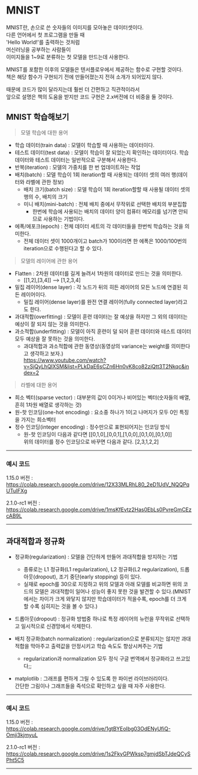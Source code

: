 # MNIST

MNIST란, 손으로 쓴 숫자들의 이미지를 모아놓은 데이터셋이다.\
다른 언어에서 첫 프로그램을 만들 때\
'Hello World!'를 출력하는 것처럼\
머신러닝을 공부하는 사람들이\
이미지들을 1~9로 분류하는 첫 모델을 만드는데 사용한다.

MNIST를 포함한 이후의 모델들은 텐서플로우에서 제공하는 함수로 구현할 것이다.\
책은 해당 함수가 구현되기 전에 만들어졌는지 전혀 소개가 되어있지 않다.

때문에 코드가 많이 달라지는데 훨씬 더 간편하고 직관적이라서\
앞으로 설명은 책의 도움을 받지만 코드 구현은 2.x버전에 더 비중을 둘 것이다.

## MNIST 학습해보기

> 모델 학습에 대한 용어

+ 학습 데이터(train data) : 모델이 학습할 때 사용하는 데이터이다.
+ 테스트 데이터(test data) : 모델이 학습이 잘 되었는지 확인하는 데이터이다. 학습 데이터와 테스트 데이터는 일반적으로 구분해서 사용한다.
+ 반복(iteration) : 모델의 가중치를 한 번 업데이트하는 작업
+ 배치(batch) : 모델 학습이 1회 iteration할 때 사용되는 데이터 셋의 여러 행(데이터와 라벨에 관한 정보)
  + 배치 크기(batch size) : 모델 학습이 1회 iteration할할 때 사용될 데이터 셋의 행의 수, 배치의 크기
  + 미니 배치(mini-batch) : 전체 배치 중에서 무작위로 선택한 배치의 부분집합
    + 한번에 학습에 사용되는 배치의 데이터 양이 컴퓨터 메모리를 넘기면 안되므로 사용하는 기법이다.
+ 에폭/에포크(epoch) : 전체 데이터 세트의 각 데이터들을 한번씩 학습하는 것을 의미한다.
  + 전체 데이터 셋이 1000개이고 batch가 100이라면 한 에폭은 1000/100번의 iteration으로 수행된다고 할 수 있다.

> 모델의 레이어에 관한 용어

+ Flatten : 2차원 데이터를 길게 늘려서 1차원의 데이터로 만드는 것을 의미한다.
  + [[1,2],[3,4]] --> [1,2,3,4]
+ 밀집 레이어(dense layer) : 각 노드가 뒤의 히든 레이어의 모든 노드에 연결된 히든 레이어이다.
  + 밀집 레이어(dense layer)를 완전 연결 레이어(fully connected layer)라고도 한다.
+ 과대적합(overfitting) : 모델이 훈련 데이터는 잘 예상을 하지만 그 외의 데이터는 예상이 잘 되지 않는 것을 의미한다.
+ 과소적합(underfitting) : 모델이 아직 훈련이 덜 되어 훈련 데이터와 테스트 데이터 모두 예상을 잘 못하는 것을 의미한다.
  + 과대적합과 과소적합에 관한 동영상(동영상의 variance는 weight를 의미한다고 생각하고 보자.)\
  https://www.youtube.com/watch?v=SjQyLhQIXSM&list=PLkDaE6sCZn6Hn0vK8co82zjQtt3T2Nkqc&index=2

> 라벨에 대한 용어

+ 희소 벡터(sparse vector) : 대부분의 값이 0이거나 비어있는 벡터(숫자들의 배열, 흔히 1차원 배열로 생각하는 것)
+ 원-핫 인코딩(one-hot encoding) : 요소중 하나가 1이고 나머지가 모두 0인 특징을 가지는 희소벡터
+ 정수 인코딩(integer encoding) : 정수만으로 표현되어지는 인코딩 방식 
  + 원-핫 인코딩이 다음과 같다면 [[0,1,0],[0,0,1],[1,0,0],[0,1,0],[0,1,0]]\
  위의 데이터를 정수 인코딩으로 바꾸면 다음과 같다. [2,3,1,2,2]

---
### 예시 코드

1.15.0 버전 : https://colab.research.google.com/drive/12X33MLRhL80_2eD1UdV_NQQPqUTuIFXg

2.1.0-rc1 버전 : https://colab.research.google.com/drive/1msKfEvtz2Has0EbLs0PvreGmCEzcAB9L

---

## 과대적합과 정규화

+ 정규화(regularization) : 모델을 간단하게 만들어 과대적합을 방지하는 기법
  + 종류로는 L1 정규화(L1 regularization), L2 정규화(L2 regularization), 드롭아웃(dropout), 조기 중단(early stopping) 등이 있다.
  + 실재로 epoch를 30으로 지정하고 위의 모델과 아래 모델를 비교하면 위의 코드의 모델은 과대적합이 일어나 성능이 좋지 못한 것을 발견할 수 있다.(MNIST에서는 차이가 크게 와닿지 않지만 학습데이터가 적을수록, epoch를 더 크게 할 수록 심히지는 것을 볼 수 있다.)
+ 드롭아웃(dropout) : 정규화 방법중 하나로 특정 레이어의 뉴런을 무작위로 선택하고 일시적으로 신경망에서 삭제한다.
+ 배치 정규화(batch normalization) : regularization으로 분류되지는 않지만 과대적합을 막아주고 출력값을 안정시키고 학습 속도도 향상시켜주는 기법
  + regularization과 normalization 모두 정식 구글 번역에서 정규화라고 쓰고있다;;

+ matplotlib : 그래프를 편하게 그릴 수 있도록 한 파이썬 라이브러리이다. \
간단한 그림이나 그래프들을 즉석으로 확인하고 싶을 때 자주 사용한다.

---
### 예시 코드

1.15.0 버전 : https://colab.research.google.com/drive/1gtBYEoIbg03OdENyUfiQ-Omji3kjmyuL

2.1.0-rc1 버전 : https://colab.research.google.com/drive/1s2FkyGPWksp7gmjdSbTJdeQCySPht5C5

---
